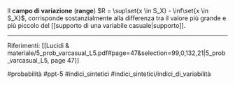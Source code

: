 Il **campo di variazione** (**range**) $R = \sup\set{x \in S_X} - \inf\set{x \in S_X}$, corrisponde sostanzialmente alla differenza tra il valore più grande e più piccolo del [[supporto di una variabile casuale|supporto]].


***
Riferimenti:
[[Lucidi & materiale/5_prob_varcasual_L5.pdf#page=47&selection=99,0,132,21|5_prob_varcasual_L5, page 47]]

#probabilità 
#ppt-5 
#indici_sintetici 
#indici_sintetici/indici_di_variabilità 